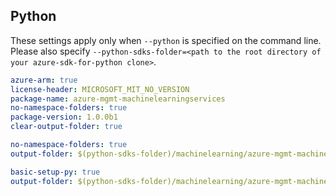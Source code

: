 ## Python

These settings apply only when `--python` is specified on the command line.
Please also specify `--python-sdks-folder=<path to the root directory of your azure-sdk-for-python clone>`.

``` yaml $(track2)
azure-arm: true
license-header: MICROSOFT_MIT_NO_VERSION
package-name: azure-mgmt-machinelearningservices
no-namespace-folders: true
package-version: 1.0.0b1
clear-output-folder: true
```

``` yaml $(python-mode) == 'update' && $(track2)
no-namespace-folders: true
output-folder: $(python-sdks-folder)/machinelearning/azure-mgmt-machinelearningservices/azure/mgmt/machinelearningservices
```

``` yaml $(python-mode) == 'create' && $(track2)
basic-setup-py: true
output-folder: $(python-sdks-folder)/machinelearning/azure-mgmt-machinelearningservices
```